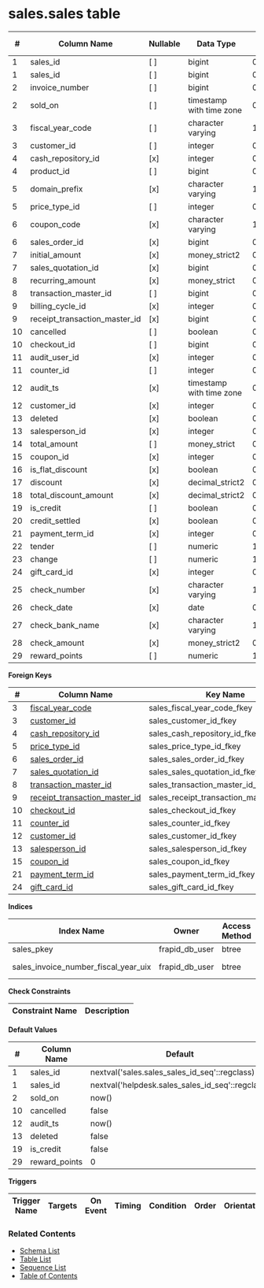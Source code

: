# sales.sales table



| # | Column Name | Nullable | Data Type | Max Length | Description |
| --- | --- | --- | --- | --- | --- |
| 1 | sales_id | [ ] | bigint | 0 |  |
| 1 | sales_id | [ ] | bigint | 0 |  |
| 2 | invoice_number | [ ] | bigint | 0 |  |
| 2 | sold_on | [ ] | timestamp with time zone | 0 |  |
| 3 | fiscal_year_code | [ ] | character varying | 12 |  |
| 3 | customer_id | [ ] | integer | 0 |  |
| 4 | cash_repository_id | [x] | integer | 0 |  |
| 4 | product_id | [ ] | bigint | 0 |  |
| 5 | domain_prefix | [x] | character varying | 100 |  |
| 5 | price_type_id | [ ] | integer | 0 |  |
| 6 | coupon_code | [x] | character varying | 100 |  |
| 6 | sales_order_id | [x] | bigint | 0 |  |
| 7 | initial_amount | [x] | money_strict2 | 0 |  |
| 7 | sales_quotation_id | [x] | bigint | 0 |  |
| 8 | recurring_amount | [x] | money_strict | 0 |  |
| 8 | transaction_master_id | [ ] | bigint | 0 |  |
| 9 | billing_cycle_id | [x] | integer | 0 |  |
| 9 | receipt_transaction_master_id | [x] | bigint | 0 |  |
| 10 | cancelled | [ ] | boolean | 0 |  |
| 10 | checkout_id | [ ] | bigint | 0 |  |
| 11 | audit_user_id | [x] | integer | 0 |  |
| 11 | counter_id | [ ] | integer | 0 |  |
| 12 | audit_ts | [x] | timestamp with time zone | 0 |  |
| 12 | customer_id | [x] | integer | 0 |  |
| 13 | deleted | [x] | boolean | 0 |  |
| 13 | salesperson_id | [x] | integer | 0 |  |
| 14 | total_amount | [ ] | money_strict | 0 |  |
| 15 | coupon_id | [x] | integer | 0 |  |
| 16 | is_flat_discount | [x] | boolean | 0 |  |
| 17 | discount | [x] | decimal_strict2 | 0 |  |
| 18 | total_discount_amount | [x] | decimal_strict2 | 0 |  |
| 19 | is_credit | [ ] | boolean | 0 |  |
| 20 | credit_settled | [x] | boolean | 0 |  |
| 21 | payment_term_id | [x] | integer | 0 |  |
| 22 | tender | [ ] | numeric | 1966086 |  |
| 23 | change | [ ] | numeric | 1966086 |  |
| 24 | gift_card_id | [x] | integer | 0 |  |
| 25 | check_number | [x] | character varying | 100 |  |
| 26 | check_date | [x] | date | 0 |  |
| 27 | check_bank_name | [x] | character varying | 1000 |  |
| 28 | check_amount | [x] | money_strict2 | 0 |  |
| 29 | reward_points | [ ] | numeric | 1966086 |  |



**Foreign Keys**

| # | Column Name | Key Name | References |
| --- | --- | --- | --- |
| 3 | [fiscal_year_code](../finance/fiscal_year.md) | sales_fiscal_year_code_fkey | finance.fiscal_year.fiscal_year_code |
| 3 | [customer_id](../inventory/customers.md) | sales_customer_id_fkey | inventory.customers.customer_id |
| 4 | [cash_repository_id](../finance/cash_repositories.md) | sales_cash_repository_id_fkey | finance.cash_repositories.cash_repository_id |
| 5 | [price_type_id](../sales/price_types.md) | sales_price_type_id_fkey | sales.price_types.price_type_id |
| 6 | [sales_order_id](../sales/orders.md) | sales_sales_order_id_fkey | sales.orders.order_id |
| 7 | [sales_quotation_id](../sales/quotations.md) | sales_sales_quotation_id_fkey | sales.quotations.quotation_id |
| 8 | [transaction_master_id](../finance/transaction_master.md) | sales_transaction_master_id_fkey | finance.transaction_master.transaction_master_id |
| 9 | [receipt_transaction_master_id](../finance/transaction_master.md) | sales_receipt_transaction_master_id_fkey | finance.transaction_master.transaction_master_id |
| 10 | [checkout_id](../inventory/checkouts.md) | sales_checkout_id_fkey | inventory.checkouts.checkout_id |
| 11 | [counter_id](../inventory/counters.md) | sales_counter_id_fkey | inventory.counters.counter_id |
| 12 | [customer_id](../inventory/customers.md) | sales_customer_id_fkey | inventory.customers.customer_id |
| 13 | [salesperson_id](../account/users.md) | sales_salesperson_id_fkey | account.users.user_id |
| 15 | [coupon_id](../sales/coupons.md) | sales_coupon_id_fkey | sales.coupons.coupon_id |
| 21 | [payment_term_id](../sales/payment_terms.md) | sales_payment_term_id_fkey | sales.payment_terms.payment_term_id |
| 24 | [gift_card_id](../sales/gift_cards.md) | sales_gift_card_id_fkey | sales.gift_cards.gift_card_id |



**Indices**

| Index Name | Owner | Access Method | Definition | Description |
| --- | --- | --- | --- | --- |
| sales_pkey | frapid_db_user | btree | sales_id |  |
| sales_invoice_number_fiscal_year_uix | frapid_db_user | btree | upper(fiscal_year_code::text), invoice_number |  |



**Check Constraints**

| Constraint Name | Description |
| --- | --- |



**Default Values**

| # | Column Name | Default |
| --- | --- | --- |
| 1 | sales_id | nextval('sales.sales_sales_id_seq'::regclass) |
| 1 | sales_id | nextval('helpdesk.sales_sales_id_seq'::regclass) |
| 2 | sold_on | now() |
| 10 | cancelled | false |
| 12 | audit_ts | now() |
| 13 | deleted | false |
| 19 | is_credit | false |
| 29 | reward_points | 0 |


**Triggers**

| Trigger Name | Targets | On Event | Timing | Condition | Order | Orientation | Description |
| --- | --- | --- | --- | --- | --- | --- | --- |


### Related Contents
* [Schema List](../../schemas.md)
* [Table List](../../tables.md)
* [Sequence List](../../sequences.md)
* [Table of Contents](../../README.md)

